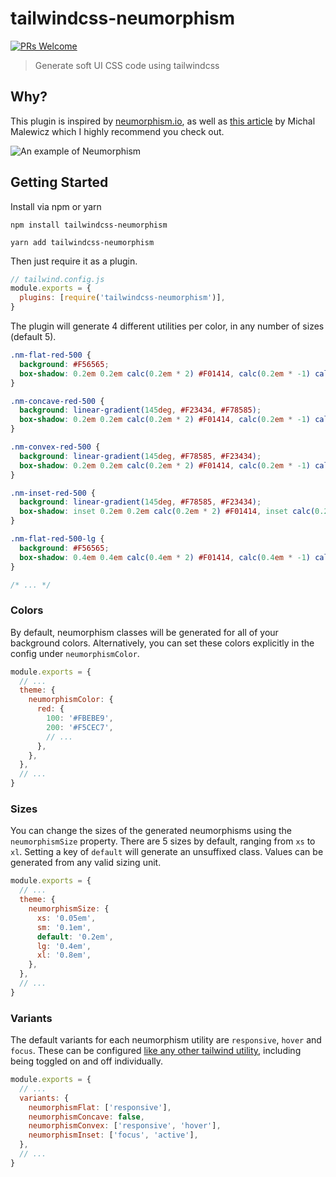 # tailwindcss-neumorphism

[![PRs Welcome](https://img.shields.io/badge/PRs-welcome-brightgreen.svg)](http://makeapullrequest.com)

> Generate soft UI CSS code using tailwindcss

## Why?

This plugin is inspired by [neumorphism.io](https://neumorphism.io/), as well as [this article](https://uxdesign.cc/neumorphism-in-user-interfaces-b47cef3bf3a6) by Michal Malewicz which I highly recommend you check out.

![An example of Neumorphism](https://cdn.dribbble.com/users/2202649/screenshots/9527558/media/13076f9099e978de5f04c1bec809464f.png 'Freebie Neumorphic UX UI Elements by Emy Lascan on Dribbble')

## Getting Started

Install via npm or yarn

```
npm install tailwindcss-neumorphism
```

```
yarn add tailwindcss-neumorphism
```

Then just require it as a plugin.

```js
// tailwind.config.js
module.exports = {
  plugins: [require('tailwindcss-neumorphism')],
}
```

The plugin will generate 4 different utilities per color, in any number of sizes (default 5).

```css
.nm-flat-red-500 {
  background: #F56565;
  box-shadow: 0.2em 0.2em calc(0.2em * 2) #F01414, calc(0.2em * -1) calc(0.2em * -1) calc(0.2em * 2) #F9A6A6;
}

.nm-concave-red-500 {
  background: linear-gradient(145deg, #F23434, #F78585);
  box-shadow: 0.2em 0.2em calc(0.2em * 2) #F01414, calc(0.2em * -1) calc(0.2em * -1) calc(0.2em * 2) #F9A6A6;
}

.nm-convex-red-500 {
  background: linear-gradient(145deg, #F78585, #F23434);
  box-shadow: 0.2em 0.2em calc(0.2em * 2) #F01414, calc(0.2em * -1) calc(0.2em * -1) calc(0.2em * 2) #F9A6A6;
}

.nm-inset-red-500 {
  background: linear-gradient(145deg, #F78585, #F23434);
  box-shadow: inset 0.2em 0.2em calc(0.2em * 2) #F01414, inset calc(0.2em * -1) calc(0.2em * -1) calc(0.2em * 2) #F9A6A6;
}

.nm-flat-red-500-lg {
  background: #F56565;
  box-shadow: 0.4em 0.4em calc(0.4em * 2) #F01414, calc(0.4em * -1) calc(0.4em * -1) calc(0.4em * 2) #F9A6A6;
}

/* ... */
```

### Colors

By default, neumorphism classes will be generated for all of your background colors. Alternatively, you can set these colors explicitly in the config under `neumorphismColor`.

```js
module.exports = {
  // ...
  theme: {
    neumorphismColor: {
      red: {
        100: '#FBEBE9',
        200: '#F5CEC7',
        // ...
      },
    },
  },
  // ...
}
```

### Sizes

You can change the sizes of the generated neumorphisms using the `neumorphismSize` property. There are 5 sizes by default, ranging from `xs` to `xl`. Setting a key of `default` will generate an unsuffixed class. Values can be generated from any valid sizing unit.

```js
module.exports = {
  // ...
  theme: {
    neumorphismSize: {
      xs: '0.05em',
      sm: '0.1em',
      default: '0.2em',
      lg: '0.4em',
      xl: '0.8em',
    },
  },
  // ...
}
```

### Variants

The default variants for each neumorphism utility are `responsive`, `hover` and `focus`. These can be configured [like any other tailwind utility](https://tailwindcss.com/docs/configuring-variants/), including being toggled on and off individually.

```js
module.exports = {
  // ...
  variants: {
    neumorphismFlat: ['responsive'],
    neumorphismConcave: false,
    neumorphismConvex: ['responsive', 'hover'],
    neumorphismInset: ['focus', 'active'],
  },
  // ...
}
```
